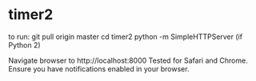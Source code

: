 # timer2

to run:
git pull origin master
cd timer2
python -m SimpleHTTPServer (if Python 2)

Navigate browser to http://localhost:8000
Tested for Safari and Chrome.
Ensure you have notifications enabled in your browser.
